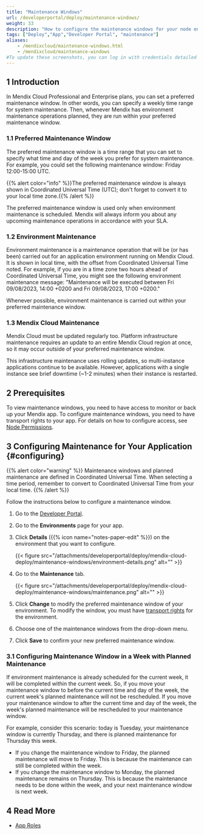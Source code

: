 ```yaml
---
title: "Maintenance Windows"
url: /developerportal/deploy/maintenance-windows/
weight: 33
description: "How to configure the maintenance windows for your node environment."
tags: ["Deploy","App","Developer Portal", "maintenance"]
aliases:
    - /mendixcloud/maintenance-windows.html
    - /mendixcloud/maintenance-windows
#To update these screenshots, you can log in with credentials detailed in How to Update Screenshots Using Team Apps.
---
```


## 1 Introduction

In Mendix Cloud Professional and Enterprise plans, you can set a preferred maintenance window. In other words, you can specify a weekly time range for system maintenance. Then, whenever Mendix has environment maintenance operations planned, they are run within your preferred maintenance window.

### 1.1 Preferred Maintenance Window

The preferred maintenance window is a time range that you can set to specify what time and day of the week you prefer for system maintenance. For example, you could set the following maintenance window: Friday 12:00-15:00 UTC.

{{% alert color="info" %}}The preferred maintenance window is always shown in Coordinated Universal Time (UTC); don't forget to convert it to your local time zone.{{% /alert %}}

The preferred maintenance window is used only when environment maintenance is scheduled. Mendix will always inform you about any upcoming maintenance operations in accordance with your SLA.

### 1.2 Environment Maintenance

Environment maintenance is a maintenance operation that will be (or has been) carried out for an application environment running on Mendix Cloud. It is shown in local time, with the offset from Coordinated Universal Time noted. For example, if you are in a time zone two hours ahead of Coordinated Universal Time, you might see the following environment maintenance message: "Maintenance will be executed between Fri 09/08/2023, 14:00 +0200 and Fri 09/08/2023, 17:00 +0200."

Whenever possible, environment maintenance is carried out within your preferred maintenance window.

### 1.3 Mendix Cloud Maintenance

Mendix Cloud must be updated regularly too. Platform infrastructure maintenance requires an update to an entire Mendix Cloud region at once, so it may occur outside of your preferred maintenance window.

This infrastructure maintenance uses rolling updates, so multi-instance applications continue to be available. However, applications with a single instance see brief downtime (~1-2 minutes) when their instance is restarted.

## 2 Prerequisites

To view maintenance windows, you need to have access to monitor or back up your Mendix app. To configure maintenance windows, you need to have transport rights to your app. For details on how to configure access, see [Node Permissions](/developerportal/deploy/node-permissions/).

## 3 Configuring Maintenance for Your Application {#configuring}

{{% alert color="warning" %}}
Maintenance windows and planned maintenance are defined in Coordinated Universal Time. When selecting a time period, remember to convert to Coordinated Universal Time from your local time.
{{% /alert %}}

Follow the instructions below to configure a maintenance window.

1. Go to the [Developer Portal](https://sprintr.home.mendix.com).

2. Go to the **Environments** page for your app.

3. Click **Details** ({{% icon name="notes-paper-edit" %}}) on the environment that you want to configure.

    {{< figure src="/attachments/developerportal/deploy/mendix-cloud-deploy/maintenance-windows/environment-details.png" alt="" >}}

4. Go to the **Maintenance** tab.

    {{< figure src="/attachments/developerportal/deploy/mendix-cloud-deploy/maintenance-windows/maintenance.png" alt="" >}}
    
5. Click **Change** to modify the preferred maintenance window of your environment. To modify the window, you must have [transport rights](/developerportal/deploy/node-permissions/#transport-rights) for the environment.

6. Choose one of the maintenance windows from the drop-down menu.

7. Click **Save** to confirm your new preferred maintenance window.

### 3.1 Configuring Maintenance Window in a Week with Planned Maintenance

If environment maintenance is already scheduled for the current week, it will be completed within the current week. So, if you move your maintenance window to before the current time and day of the week, the current week's planned maintenance will not be rescheduled. If you move your maintenance window to after the current time and day of the week, the week's planned maintenance will be rescheduled to your maintenance window.

For example, consider this scenario: today is Tuesday, your maintenance window is currently Thursday, and there is planned maintenance for Thursday this week.

* If you change the maintenance window to Friday, the planned maintenance will move to Friday. This is because the maintenance can still be completed within the week.
* If you change the maintenance window to Monday, the planned maintenance remains on Thursday. This is because the maintenance needs to be done within the week, and your next maintenance window is next week.

## 4 Read More

* [App Roles](/developerportal/general/app-roles/)
